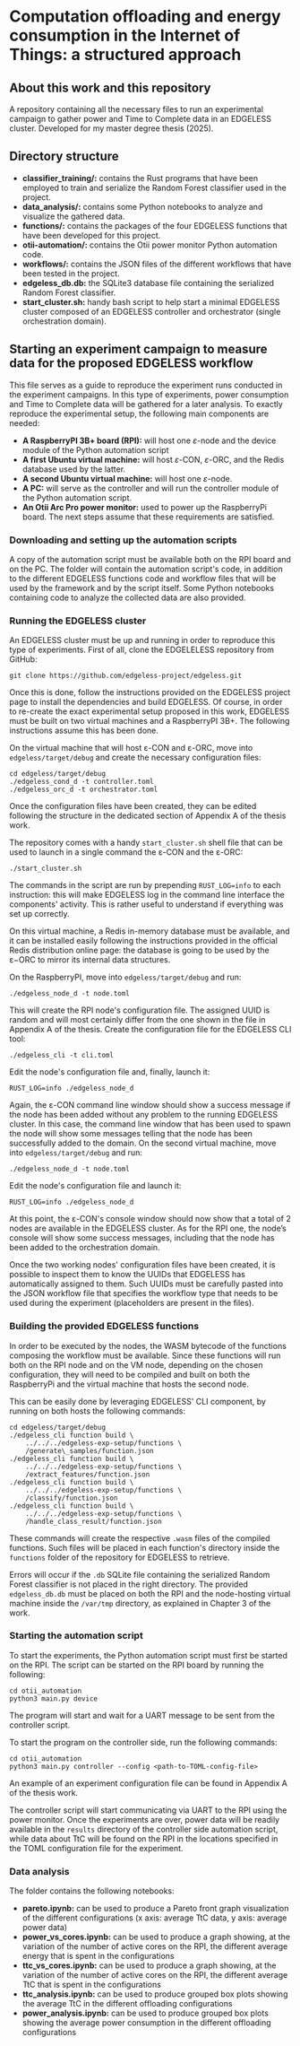 # Computation offloading and energy consumption in the Internet of Things: a structured approach

## About this work and this repository
A repository containing all the necessary files to run an experimental campaign to gather power and Time to Complete data in an EDGELESS cluster. Developed for my master degree thesis (2025).

## Directory structure
- **classifier_training/:** contains the Rust programs that have been employed to train and serialize the Random Forest classifier used in the project.
- **data_analysis/:** contains some Python notebooks to analyze and visualize the gathered data.
- **functions/:** contains the packages of the four EDGELESS functions that have been developed for this project.
- **otii-automation/:** contains the Otii power monitor Python automation code.
- **workflows/:** contains the JSON files of the different workflows that have been tested in the project.
- **edgeless_db.db:** the SQLite3 database file containing the serialized Random Forest classifier.
- **start_cluster.sh:** handy bash script to help start a minimal EDGELESS cluster composed of an EDGELESS controller and orchestrator (single orchestration domain).

## Starting an experiment campaign to measure data for the proposed EDGELESS workflow
This file serves as a guide to reproduce the experiment runs conducted in the experiment campaigns. In this type of experiments, power consumption and Time to Complete data will be gathered for a later analysis. To exactly reproduce the experimental setup, the following main components are needed:
- **A RaspberryPI 3B+ board (RPI):** will host one $\varepsilon$-node and the device module of the Python automation script
- **A first Ubuntu virtual machine:** will host $\varepsilon$-CON, $\varepsilon$-ORC, and the Redis database used by the latter.
- **A second Ubuntu virtual machine:** will host one $\varepsilon$-node.
- **A PC:** will serve as the controller and will run the controller module of the Python automation script.
- **An Otii Arc Pro power monitor:** used to power up the RaspberryPi board.
The next steps assume that these requirements are satisfied.

### Downloading and setting up the automation scripts
A copy of the automation script must be available both on the RPI board and on the PC.
The folder will contain the automation script's code, in addition to the different EDGELESS functions code and workflow files that will be used by the framework and by the script itself. Some Python notebooks containing code to analyze the
collected data are also provided.

### Running the EDGELESS cluster
An EDGELESS cluster must be up and running in order to reproduce this type of experiments. First of all, clone the EDGELELESS repository from GitHub:
```
git clone https://github.com/edgeless-project/edgeless.git
```
Once this is done, follow the instructions provided on the EDGELESS project page to install the dependencies and build EDGELESS. Of course, in order to re-create the exact experimental setup proposed in this work, EDGELESS must be built on two virtual machines and a RaspberryPI 3B+. The following instructions assume this has been done.

On the virtual machine that will host ε-CON and ε-ORC, move into `edgeless/target/debug` and create the necessary configuration files:
```
cd edgeless/target/debug
./edgeless_cond_d -t controller.toml
./edgeless_orc_d -t orchestrator.toml
```
Once the configuration files have been created, they can be edited following the structure in the dedicated section of Appendix A of the thesis work.
<!-- Create the metrics collector ε-node:
```
./edgeless_inabox -t --metrics-collector
``` -->
The repository comes with a handy `start_cluster.sh` shell file that can be used to launch in a single command the ε-CON and the ε-ORC:
```
./start_cluster.sh
```
The commands in the script are run by prepending `RUST_LOG=info` to each instruction: this will make EDGELESS log in the command line interface the components' activity. This is rather useful to understand if everything was set up correctly. 
<!-- Once the metrics collector node starts, the ε-CON console should show a message saying that the cluster has been updated and is now composed of 1 EDGELESS node, along with the resources it is offering. --> 
On this virtual machine, a Redis in-memory database must be available, and it can be installed easily following the instructions provided in the official Redis distribution online page: the database is going to be used by the ε−ORC to mirror its internal data structures.

On the RaspberryPI, move into `edgeless/target/debug` and run:
```
./edgeless_node_d -t node.toml
```
This will create the RPI node's configuration file. The assigned UUID is random and will most certainly differ from the one shown in the file in Appendix A of the thesis.
Create the configuration file for the EDGELESS CLI tool:
```  
./edgeless_cli -t cli.toml
```
Edit the node's configuration file and, finally, launch it:
```
RUST_LOG=info ./edgeless_node_d
```
<!-- ../../../otii-automation/otii_automation/ \
    device/edgeless/rpi_node_log.log \
    2>&1 -->
Again, the ε-CON command line window should show a success message if the node has been added without any problem to the running EDGELESS cluster. 
In this case, the command line window that has been used to spawn the node will show some messages telling that the node has been successfully added to the domain.
On the second virtual machine, move into `edgeless/target/debug` and run:
```
./edgeless_node_d -t node.toml
```
Edit the node's configuration file and launch it:
```
RUST_LOG=info ./edgeless_node_d
```
<!-- RUST_LOG=info ./edgeless_node_d > vm_node_log.log 2>&1 -->
At this point, the ε-CON's console window should now show that a total of 2 nodes are available in the EDGELESS cluster. As for the RPI one, the node’s console will show some success messages, including that the node has been added to the orchestration domain.

Once the two working nodes' configuration files have been created, it is possible to inspect them to know the UUIDs that EDGELESS has automatically assigned to them. Such UUIDs must be carefully pasted into the JSON workflow file that specifies the workflow type that needs to be used during the experiment (placeholders are present in the files).

### Building the provided EDGELESS functions
In order to be executed by the nodes, the WASM bytecode of the functions composing the workflow must be available. Since these functions will run both on the RPI node and on the VM node, depending on the chosen configuration, they will need to be compiled and built on both the RaspberryPi and the virtual machine that hosts the second node.

This can be easily done by leveraging EDGELESS' CLI component, by running on both hosts the following commands:
```
cd edgeless/target/debug
./edgeless_cli function build \
    ../../../edgeless-exp-setup/functions \
    /generate\_samples/function.json
./edgeless_cli function build \
    ../../../edgeless-exp-setup/functions \
    /extract_features/function.json
./edgeless_cli function build \
    ../../../edgeless-exp-setup/functions \
    /classify/function.json
./edgeless_cli function build \
    ../../../edgeless-exp-setup/functions \
    /handle_class_result/function.json
```
These commands will create the respective `.wasm` files of the compiled functions. Such files will be placed in each function's directory inside the `functions` folder of the repository for EDGELESS to retrieve.

Errors will occur if the `.db` SQLite file containing the serialized Random Forest classifier is not placed in the right directory. The provided `edgeless_db.db` must be placed on both the RPI and the node-hosting virtual machine inside the `/var/tmp` directory, as explained in Chapter 3 of the work.

### Starting the automation script
To start the experiments, the Python automation script must first be started on the RPI.
The script can be started on the RPI board by running the following:
```
cd otii_automation
python3 main.py device
```
The program will start and wait for a UART message to be sent from the controller script.

To start the program on the controller side, run the following commands:
```  
cd otii_automation
python3 main.py controller --config <path-to-TOML-config-file>
```
An example of an experiment configuration file can be found in Appendix A of the thesis work.

The controller script will start communicating via UART to the RPI using the power monitor. Once the experiments are over, power data will be readily available in the `results` directory of the controller side automation script, while data about TtC will be found on the RPI in the locations specified in the TOML configuration file for the experiment.

### Data analysis
The folder contains the following notebooks:
- **pareto.ipynb:** can be used to produce a Pareto front graph visualization of the different configurations (x axis: average TtC data, y axis: average power data)
- **power_vs_cores.ipynb:** can be used to produce a graph showing, at the variation of the number of active cores on the RPI, the different average energy that is spent in the configurations
- **ttc_vs_cores.ipynb:** can be used to produce a graph showing, at the variation of the number of active cores on the RPI, the different average TtC that is spent in the configurations
- **ttc_analysis.ipynb:** can be used to produce grouped box plots showing the average TtC in the different offloading configurations
- **power_analysis.ipynb:** can be used to produce grouped box plots showing the average power consumption in the different offloading configurations
